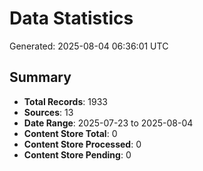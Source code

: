 # Data Statistics

Generated: 2025-08-04 06:36:01 UTC

## Summary

- **Total Records**: 1933
- **Sources**: 13
- **Date Range**: 2025-07-23 to 2025-08-04
- **Content Store Total**: 0
- **Content Store Processed**: 0
- **Content Store Pending**: 0
